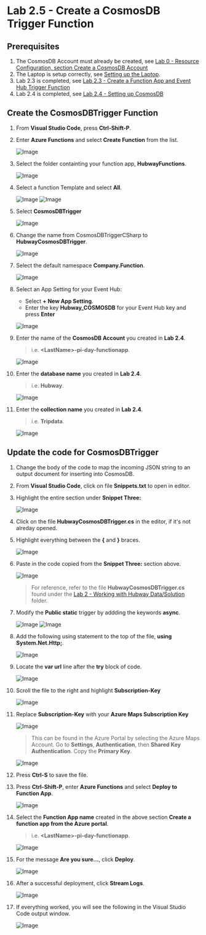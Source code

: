 # Lab 2.5 - Create a CosmosDB Trigger Function


## Prerequisites
1. The CosmosDB Account must already be created, see [Lab 0 - Resource Configuration, section Create a CosmosDB Account](https://github.com/Azure/IoT-Pi-Day/tree/master/Lab%200%20-%20Resource%20Configuration#create-a-cosmosdb-account)
2. The Laptop is setup correctly, see [Setting up the Laptop](https://github.com/Azure/IoT-Pi-Day/tree/master/Setting%20up%20the%20Laptop).
2. Lab 2.3 is completed, see [Lab 2.3 - Create a Function App and Event Hub Trigger Function](https://github.com/Azure/IoT-Pi-Day/tree/master/Lab%202%20-%20Working%20with%20Hubway%20Data/Lab%202.3%20-%20Create%20the%20Event%20Hub%20Trigger%20Function)
3. Lab 2.4 is completed, see [Lab 2.4 - Setting up CosmosDB](https://github.com/Azure/IoT-Pi-Day/tree/master/Lab%202%20-%20Working%20with%20Hubway%20Data/Lab%202.4%20-%20Setting%20up%20CosmosDB)

## Create the CosmosDBTrigger Function

1. From **Visual Studio Code**, press **Ctrl-Shift-P**.
2. Enter **Azure Functions** and select **Create Function** from the list.

    ![Image](/images/lab-2.5-image1.png) 

3. Select the folder containting your function app, **HubwayFunctions**.

    ![Image](/images/lab-2.5-image2.png) 

4. Select a function Template and select **All**.

    ![Image](/images/lab-2.5-image3.png) 
    ![Image](/images/lab-2.5-image4.png) 

5. Select **CosmosDBTrigger**

    ![Image](/images/lab-2.5-image5.png) 

6. Change the name from CosmosDBTriggerCSharp to **HubwayCosmosDBTrigger**.

    ![Image](/images/lab-2.5-image6.png) 

7. Select the default namespace **Company.Function**.

    ![Image](/images/lab-2.5-image7.png)

8.  Select an App Setting for your Event Hub:
    - Select **+ New App Setting**.
    - Enter the key **Hubway_COSMOSDB** for your Event Hub key and press **Enter**
    
    ![Image](/images/lab-2.5-image8.png)

9.  Enter the name of the **CosmosDB Account** you created in **Lab 2.4**.
    > i.e. **<**LastName**>-pi-day-functionapp**.

    ![Image](/images/lab-2.5-image9.png)

11. Enter the **database name** you created in **Lab 2.4**.
    > i.e. **Hubway**.

    ![Image](/images/lab-2.5-image10.png)

10. Enter the **collection name** you created in **Lab 2.4**.
    > i.e. **Tripdata**.

    ![Image](/images/lab-2.5-image11.png)

## Update the code for CosmosDBTrigger

1.  Change the body of the code to map the incoming JSON string to an output document for inserting into CosmosDB.

2. From **Visual Studio Code**, click on file **Snippets.txt** to open in editor.
3. Highlight the entire section under **Snippet Three:**

    ![Image](/images/lab-2.5-image12.png)

4. Click on the file **HubwayCosmosDBTrigger.cs** in the editor, if it's not alreday opened.
5. Highlight everything between the **{** and **}** braces.

    ![Image](/images/lab-2.5-image13.png)

6. Paste in the code copied from the **Snippet Three:** section above.

    ![Image](/images/lab-2.5-image14.png) 

    > For reference, refer to the file **HubwayCosmosDBTrigger.cs** found under the [Lab 2 - Working with Hubway Data/Solution](https://github.com/Azure/IoT-Pi-Day/tree/master/Lab%202%20-%20Working%20with%20Hubway%20Data/Solution/HubwayFunctions) folder.

7. Modify the **Public static** trigger by addding the keywords **async**.
    
    ![Image](/images/lab-2.5-image15.png)
    ![Image](/images/lab-2.5-image16.png) 

9. Add the following using statement to the top of the file, **using System.Net.Http;**.

    ![Image](/images/lab-2.5-image17.png) 

10. Locate the **var url** line after the **try** block of code. 

    ![Image](/images/lab-2.5-image18.png) 

11. Scroll the file to the right and highlight **Subscription-Key**

    ![Image](/images/lab-2.5-image19.png)

12. Replace **Subscription-Key** with your **Azure Maps Subscription Key**

    ![Image](/images/lab-2.5-image20.png) 

    > This can be found in the Azure Portal by selecting the Azure Maps Account. Go to  **Settings**, **Authentication**, then **Shared Key Authentication**.  Copy the **Primary Key**.

    ![Image](/images/lab-2.5-image21.png)

13. Press **Ctrl-S** to save the file.
14. Press **Ctrl-Shift-P**, enter **Azure Functions** and select **Deploy to Function App**.

    ![Image](/images/lab-2.5-image22.png) 
 
15. Select the **Function App name** created in the above section **Create a function app from the Azure portal**.
    > i.e. **<**LastName**>-pi-day-functionapp**.

    ![Image](/images/lab-2.5-image23.png) 

16. For the message **Are you sure...**, click **Deploy**.

    ![Image](/images/lab-2.5-image24.png)

17. After a successful deployment, click **Stream Logs**.

    ![Image](/images/lab-2.5-image25.png)

18. If everything worked, you will see the following in the Visual Studio Code output window.

    ![Image](/images/lab-2.5-image26.png)
    
<!--
## 🚨 Content below this line is Under Construction 🚨
-->
